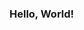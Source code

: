 ### Hello, World! 

<!--
**marianyqueiroz/marianyqueiroz** is a ✨ _special_ ✨ repository because its `README.md` (this file) appears on your GitHub profile.

Desenvolvedora backend, consultora técnica na plataforma Servicenow, bacharel em serviço social e ativista dos direitos humanos. 

